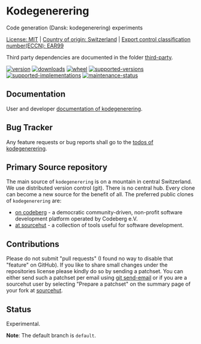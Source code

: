 # Kodegenerering

Code generation (Dansk: kodegenerering) experiments

[License: MIT](https://git.sr.ht/~sthagen/kodegenerering/tree/default/item/LICENSE) | 
[Country of origin: Switzerland](https://git.sr.ht/~sthagen/kodegenerering/tree/default/item/COUNTRY-OF-ORIGIN) | 
[Export control classification number(ECCN): EAR99](https://git.sr.ht/~sthagen/kodegenerering/tree/default/item/EXPORT-CONTROL-CLASSIFICATION-NUMBER)

Third party dependencies are documented in the folder [third-party](docs/third-party/README.md).

[![version](https://img.shields.io/pypi/v/kodegenerering.svg?style=flat)](https://pypi.python.org/pypi/kodegenerering/)
[![downloads](https://static.pepy.tech/badge/kodegenerering/month)](https://pepy.tech/project/kodegenerering)
[![wheel](https://img.shields.io/pypi/wheel/kodegenerering.svg?style=flat)](https://pypi.python.org/pypi/kodegenerering/)
[![supported-versions](https://img.shields.io/pypi/pyversions/kodegenerering.svg?style=flat)](https://pypi.python.org/pypi/kodegenerering/)
[![supported-implementations](https://img.shields.io/pypi/implementation/kodegenerering.svg?style=flat)](https://pypi.python.org/pypi/kodegenerering/)
[![maintenance-status](https://img.shields.io/github/commit-activity/y/sthagen/kodegenerering.svg?style=flat)](https://git.sr.ht/~sthagen/kodegenerering/log)

## Documentation

User and developer [documentation of kodegenerering](https://codes.dilettant.life/docs/kodegenerering).

## Bug Tracker

Any feature requests or bug reports shall go to the [todos of kodegenerering](https://todo.sr.ht/~sthagen/kodegenerering).

## Primary Source repository

The main source of `kodegenerering` is on a mountain in central Switzerland.
We use distributed version control (git).
There is no central hub.
Every clone can become a new source for the benefit of all.
The preferred public clones of `kodegenerering` are:

* [on codeberg](https://codeberg.org/sthagen/kodegenerering) - a democratic community-driven, non-profit software development platform operated by Codeberg e.V.
* [at sourcehut](https://git.sr.ht/~sthagen/kodegenerering) - a collection of tools useful for software development.

## Contributions

Please do not submit "pull requests" (I found no way to disable that "feature" on GitHub).
If you like to share small changes under the repositories license please kindly do so by sending a patchset.
You can either send such a patchset per email using [git send-email](https://git-send-email.io) or 
if you are a sourcehut user by selecting "Prepare a patchset" on the summary page of your fork at [sourcehut](https://git.sr.ht/).

## Status

Experimental.

**Note**: The default branch is `default`.
